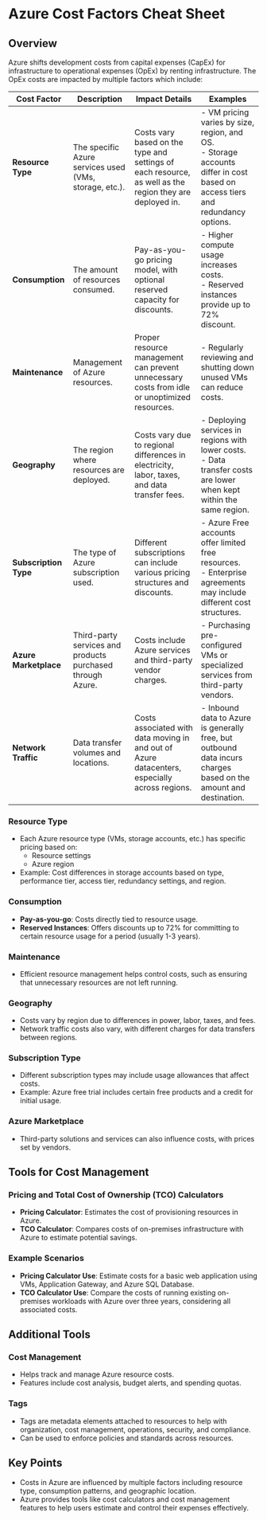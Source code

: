 # Azure Cost Factors Cheat Sheet

## Overview

Azure shifts development costs from capital expenses (CapEx) for infrastructure to operational expenses (OpEx) by renting infrastructure. The OpEx costs are impacted by multiple factors which include:

| Cost Factor           | Description                                                                                    | Impact Details                                                                                               | Examples                                         |
|-----------------------|------------------------------------------------------------------------------------------------|--------------------------------------------------------------------------------------------------------------|-------------------------------------------------|
| **Resource Type**     | The specific Azure services used (VMs, storage, etc.).                                         | Costs vary based on the type and settings of each resource, as well as the region they are deployed in.     | - VM pricing varies by size, region, and OS.<br>- Storage accounts differ in cost based on access tiers and redundancy options. |
| **Consumption**       | The amount of resources consumed.                                                              | Pay-as-you-go pricing model, with optional reserved capacity for discounts.                                  | - Higher compute usage increases costs.<br>- Reserved instances provide up to 72% discount. |
| **Maintenance**       | Management of Azure resources.                                                                  | Proper resource management can prevent unnecessary costs from idle or unoptimized resources.                 | - Regularly reviewing and shutting down unused VMs can reduce costs. |
| **Geography**         | The region where resources are deployed.                                                        | Costs vary due to regional differences in electricity, labor, taxes, and data transfer fees.                | - Deploying services in regions with lower costs.<br>- Data transfer costs are lower when kept within the same region. |
| **Subscription Type** | The type of Azure subscription used.                                                            | Different subscriptions can include various pricing structures and discounts.                                | - Azure Free accounts offer limited free resources.<br>- Enterprise agreements may include different cost structures. |
| **Azure Marketplace** | Third-party services and products purchased through Azure.                                      | Costs include Azure services and third-party vendor charges.                                                 | - Purchasing pre-configured VMs or specialized services from third-party vendors. |
| **Network Traffic**   | Data transfer volumes and locations.                                                            | Costs associated with data moving in and out of Azure datacenters, especially across regions.                | - Inbound data to Azure is generally free, but outbound data incurs charges based on the amount and destination. |



### Resource Type

- Each Azure resource type (VMs, storage accounts, etc.) has specific pricing based on:
  - Resource settings
  - Azure region
- Example: Cost differences in storage accounts based on type, performance tier, access tier, redundancy settings, and region.

### Consumption

- **Pay-as-you-go**: Costs directly tied to resource usage.
- **Reserved Instances**: Offers discounts up to 72% for committing to certain resource usage for a period (usually 1-3 years).

### Maintenance

- Efficient resource management helps control costs, such as ensuring that unnecessary resources are not left running.

### Geography

- Costs vary by region due to differences in power, labor, taxes, and fees.
- Network traffic costs also vary, with different charges for data transfers between regions.

### Subscription Type

- Different subscription types may include usage allowances that affect costs.
- Example: Azure free trial includes certain free products and a credit for initial usage.

### Azure Marketplace

- Third-party solutions and services can also influence costs, with prices set by vendors.

## Tools for Cost Management

### Pricing and Total Cost of Ownership (TCO) Calculators

- **Pricing Calculator**: Estimates the cost of provisioning resources in Azure.
- **TCO Calculator**: Compares costs of on-premises infrastructure with Azure to estimate potential savings.

### Example Scenarios

- **Pricing Calculator Use**: Estimate costs for a basic web application using VMs, Application Gateway, and Azure SQL Database.
- **TCO Calculator Use**: Compare the costs of running existing on-premises workloads with Azure over three years, considering all associated costs.

## Additional Tools

### Cost Management

- Helps track and manage Azure resource costs.
- Features include cost analysis, budget alerts, and spending quotas.

### Tags

- Tags are metadata elements attached to resources to help with organization, cost management, operations, security, and compliance.
- Can be used to enforce policies and standards across resources.

## Key Points

- Costs in Azure are influenced by multiple factors including resource type, consumption patterns, and geographic location.
- Azure provides tools like cost calculators and cost management features to help users estimate and control their expenses effectively.
